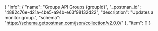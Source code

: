 {
  "info": {
    "name": "Groups API Groups {groupId}",
    "_postman_id": "4882c76e-d21a-4be5-a94b-e63f98132d22",
    "description": "Updates a monitor group.",
    "schema": "https://schema.getpostman.com/json/collection/v2.0.0/"
  },
  "item": []
}
